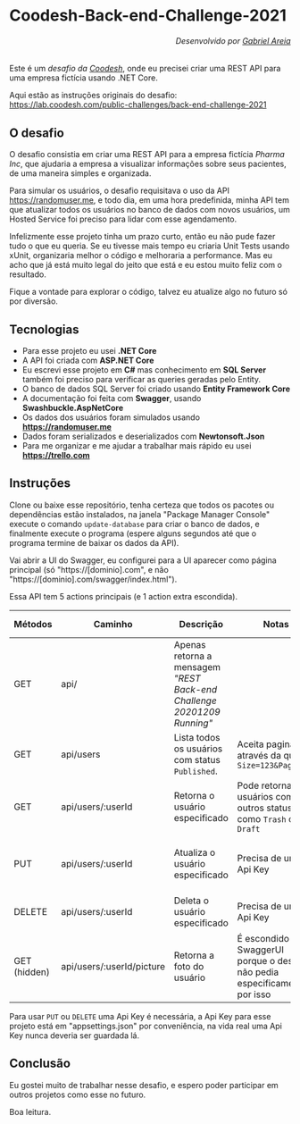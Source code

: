 # Coodesh-Back-end-Challenge-2021
###### <p align="right">Desenvolvido por [Gabriel Areia](https://github.com/gabrielareia)</p>
Este é um *desafio da [Coodesh](https://coodesh.com)*, onde eu precisei criar uma REST API para uma empresa fictícia usando .NET Core.

Aqui estão as instruções originais do desafio: https://lab.coodesh.com/public-challenges/back-end-challenge-2021

## O desafio
O desafio consistia em criar uma REST API para a empresa fictícia *Pharma Inc*, que ajudaria a empresa a visualizar informações sobre seus pacientes, de uma maneira simples e organizada.

Para simular os usuários, o desafio requisitava o uso da API https://randomuser.me, e todo dia, em uma hora predefinida, minha API tem que atualizar todos os usuários no banco de dados com novos usuários, um Hosted Service foi preciso para lidar com esse agendamento.

Infelizmente esse projeto tinha um prazo curto, então eu não pude fazer tudo o que eu queria. Se eu tivesse mais tempo eu criaria Unit Tests usando xUnit, organizaria melhor o código e melhoraria a performance. Mas eu acho que já está muito legal do jeito que está e eu estou muito feliz com o resultado.

Fique a vontade para explorar o código, talvez eu atualize algo no futuro só por diversão.

## Tecnologias
- Para esse projeto eu usei **.NET Core**
- A API foi criada com **ASP.NET Core**
- Eu escrevi esse projeto em **C#** mas conhecimento em **SQL Server** também foi preciso para verificar as queries geradas pelo Entity.
- O banco de dados SQL Server foi criado usando **Entity Framework Core**
- A documentação foi feita com **Swagger**, usando **Swashbuckle.AspNetCore**
- Os dados dos usuários foram simulados usando **https://randomuser.me**
- Dados foram serializados e deserializados com **Newtonsoft.Json**
- Para me organizar e me ajudar a trabalhar mais rápido eu usei **https://trello.com**


## Instruções
Clone ou baixe esse repositório, tenha certeza que todos os pacotes ou dependências estão instalados, na janela "Package Manager Console" execute o comando ```update-database``` para criar o banco de dados, e finalmente execute o programa (espere alguns segundos até que o programa termine de baixar os dados da API).

Vai abrir a UI do Swagger, eu configurei para a UI aparecer como página principal (só "https://[dominio].com", e não "https://[dominio].com/swagger/index.html").

Essa API tem 5 actions principais (e 1 action extra escondida).

| Métodos | Caminho                | Descrição | Notas | Status Code
| --------|-------------        | -----   | ------- | ---- 
| GET     | api/                |   Apenas retorna a mensagem  _*"REST Back-end Challenge 20201209 Running"*_ | | <p align="center">```200```</p>
| GET     | api/users           |   Lista todos os usuários com status ```Published```. | Aceita paginação através da query: <br>```Size=123&Page=456``` | <p align="center">```200``` ```404``` </p>
| GET     | api/users/:userId   |   Retorna o usuário especificado | Pode retornar usuários com outros status, como ```Trash``` ou ```Draft``` | <p align="center">```200``` ```404```</p>
| PUT     | api/users/:userId   |   Atualiza o usuário especificado | Precisa de uma Api Key | <p align="center">```200``` ```404``` ```400``` ```500```</p>
| DELETE  | api/users/:userId   |   Deleta o usuário especificado |  Precisa de uma Api Key | <p align="center">```204``` ```404```</p>
| GET (hidden)     | api/users/:userId/picture           |   Retorna a foto do usuário | É escondido da SwaggerUI porque o desafio não pedia especificamente por isso | <p align="center">```200``` ```404```</p>

Para usar ```PUT``` ou ```DELETE``` uma Api Key é necessária, a Api Key para esse projeto está em "appsettings.json" por conveniência, na vida real uma Api Key nunca deveria ser guardada lá.

## Conclusão
Eu gostei muito de trabalhar nesse desafio, e espero poder participar em outros projetos como esse no futuro.

Boa leitura.
